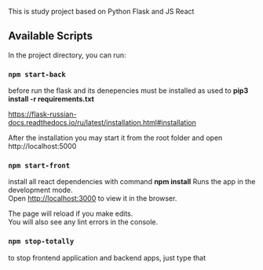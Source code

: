 This is study project based on Python Flask and JS React

## Available Scripts

In the project directory, you can run:

### `npm start-back`

before run the flask and its denepencies must be installed as used to
**pip3 install -r requirements.txt**

https://flask-russian-docs.readthedocs.io/ru/latest/installation.html#installation

After the installation you may start it from the root folder and open http://localhost:5000 

### `npm start-front`

install all react dependencies with command **npm install**
Runs the app in the development mode.<br />
Open [http://localhost:3000](http://localhost:3000) to view it in the browser.

The page will reload if you make edits.<br />
You will also see any lint errors in the console.

### `npm stop-totally`
to stop frontend application and backend apps, just type that 